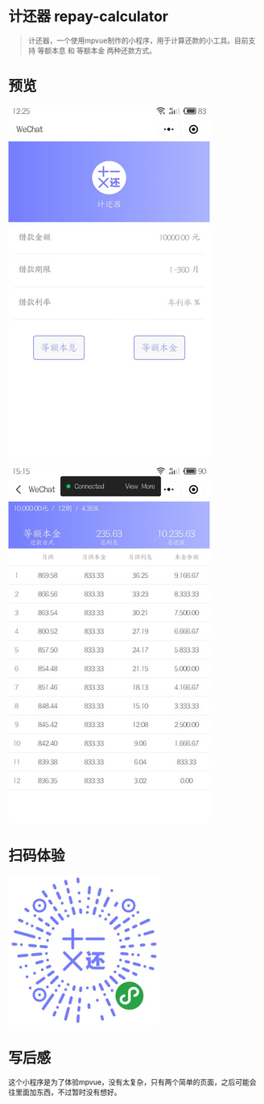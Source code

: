 # 计还器 repay-calculator

> 计还器，一个使用mpvue制作的小程序，用于计算还款的小工具。目前支持 等额本息 和 等额本金 两种还款方式。

# 预览
![表单](./static/docs/1.jpg)
![计算结果](./static/docs/2.jpg)

# 扫码体验
![微信小程序扫码体验](./static/docs/wxmp.jpg)

# 写后感
这个小程序是为了体验mpvue，没有太复杂，只有两个简单的页面，之后可能会往里面加东西，不过暂时没有想好。